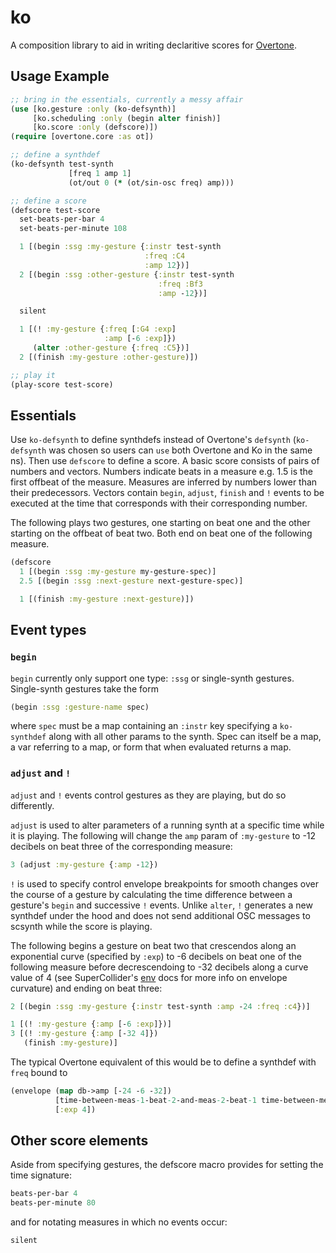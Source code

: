 # ko
A composition library to aid in writing declaritive scores for [Overtone](http://overtone.github.io/).
## Usage Example

```clojure
;; bring in the essentials, currently a messy affair
(use [ko.gesture :only (ko-defsynth)]
     [ko.scheduling :only (begin alter finish)]
     [ko.score :only (defscore)])
(require [overtone.core :as ot])

;; define a synthdef
(ko-defsynth test-synth
             [freq 1 amp 1]
             (ot/out 0 (* (ot/sin-osc freq) amp)))

;; define a score
(defscore test-score
  set-beats-per-bar 4
  set-beats-per-minute 108

  1 [(begin :ssg :my-gesture {:instr test-synth
                              :freq :C4
                              :amp 12})]
  2 [(begin :ssg :other-gesture {:instr test-synth
                                 :freq :Bf3
                                 :amp -12})]

  silent

  1 [(! :my-gesture {:freq [:G4 :exp]
                     :amp [-6 :exp]})
     (alter :other-gesture {:freq :C5})]
  2 [(finish :my-gesture :other-gesture)])

;; play it
(play-score test-score)
```

## Essentials

Use `ko-defsynth` to define synthdefs instead of Overtone's
`defsynth` (`ko-defsynth` was chosen so users can `use` both Overtone and Ko in the same ns).
Then use `defscore` to define a score. A basic score consists
of pairs of numbers and vectors. Numbers indicate beats in a measure e.g. 1.5
is the first offbeat of the measure. Measures are inferred by numbers lower than their predecessors.
Vectors contain `begin`, `adjust`, `finish` and `!` events to be executed at the time that corresponds with their
corresponding number.

The following plays two gestures, one starting on beat
one and the other starting on the offbeat of beat two. Both end on beat one of
the following measure.

```clojure
(defscore
  1 [(begin :ssg :my-gesture my-gesture-spec)]
  2.5 [(begin :ssg :next-gesture next-gesture-spec)]

  1 [(finish :my-gesture :next-gesture)])
```

## Event types

### `begin`

`begin` currently only support one type: `:ssg` or single-synth gestures.
Single-synth gestures take the form

```clojure
(begin :ssg :gesture-name spec)
```

where `spec` must be a map containing an `:instr` key specifying
a `ko-synthdef` along with all other params to the synth. Spec
can itself be a map, a var referring to a map, or form that when
evaluated returns a map.

### `adjust` and `!`

`adjust` and `!` events control gestures as they are playing, but do so
differently.

`adjust` is used to alter parameters of a running synth at
a specific time while it is playing. The following will change
the `amp` param of `:my-gesture` to -12 decibels on beat three of the
corresponding measure:

```clojure
3 (adjust :my-gesture {:amp -12})
```

`!` is used to specify control envelope breakpoints for smooth
changes over the course of a gesture by calculating the time
difference between a gesture's `begin` and successive `!` events.
Unlike `alter`, `!` generates a new synthdef under the hood and does
not send additional OSC messages to scsynth while the score is playing.

The following begins a gesture on beat two that crescendos along an
exponential curve (specified by `:exp`) to -6 decibels on beat one of
the following measure before decrescendoing to -32 decibels along a curve
value of 4 (see SuperCollider's [env](http://doc.sccode.org/Classes/Env.html) docs
for more info on envelope curvature) and ending on beat three:

```clojure
2 [(begin :ssg :my-gesture {:instr test-synth :amp -24 :freq :c4})]

1 [(! :my-gesture {:amp [-6 :exp]})]
3 [(! :my-gesture {:amp [-32 4]})
   (finish :my-gesture)]
```

The typical Overtone equivalent of this would be to define a synthdef with `freq` bound
to
```clojure
(envelope (map db->amp [-24 -6 -32])
          [time-between-meas-1-beat-2-and-meas-2-beat-1 time-between-meas-2-beat-1-and-meas-2-beat-3]
          [:exp 4])
```

## Other score elements

Aside from specifying gestures, the defscore macro provides for setting
the time signature:

```clojure
beats-per-bar 4
beats-per-minute 80
```

and for notating measures in which no events occur:

```clojure
silent
```
